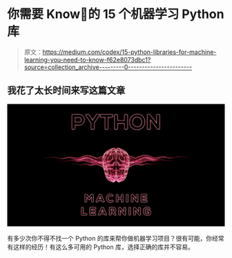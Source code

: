 # 你需要 Know🧠的 15 个机器学习 Python 库

> 原文：<https://medium.com/codex/15-python-libraries-for-machine-learning-you-need-to-know-f62e8073dbc1?source=collection_archive---------0----------------------->

## 我花了太长时间来写这篇文章

![](img/d43d295854b39a18858403a4d82ad608.png)

有多少次你不得不找一个 Python 的库来帮你做机器学习项目？很有可能，你经常有这样的经历！有这么多可用的 Python 库，选择正确的库并不容易。